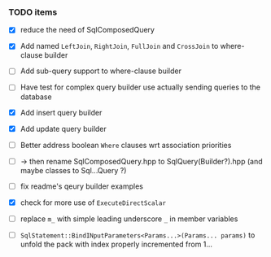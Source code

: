 
### TODO items

- [x] reduce the need of SqlComposedQuery
- [x] Add named `LeftJoin`, `RightJoin`, `FullJoin` and `CrossJoin` to where-clause builder
- [ ] Add sub-query support to where-clause builder
- [ ] Have test for complex query builder use actually sending queries to the database
- [x] Add insert query builder
- [x] Add update query builder
- [ ] Better address boolean `Where` clauses wrt association priorities
- [ ] -> then rename SqlComposedQuery.hpp to SqlQuery(Builder?).hpp (and maybe classes to Sql...Query ?)
- [ ] fix readme's qeury builder examples

- [x] check for more use of `ExecuteDirectScalar`
- [ ] replace `m_` with simple leading underscore `_` in member variables
- [ ] `SqlStatement::BindINputParameters<Params...>(Params... params)` to unfold the pack with index properly incremented from 1...
